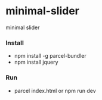 # minimal-slider
minimal slider

### Install
- npm install -g parcel-bundler
- npm install jquery

### Run
- parcel index.html or npm run dev
